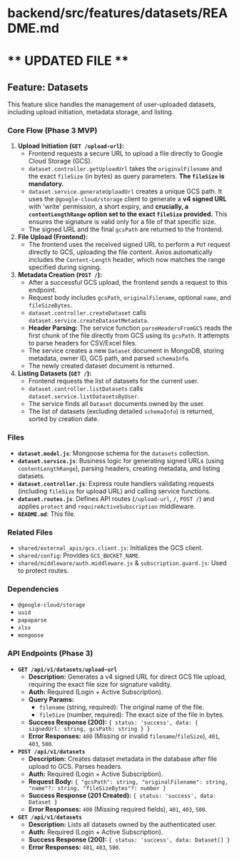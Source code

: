 # backend/src/features/datasets/README.md
# ** UPDATED FILE **

## Feature: Datasets

This feature slice handles the management of user-uploaded datasets, including upload initiation, metadata storage, and listing.

### Core Flow (Phase 3 MVP)

1.  **Upload Initiation (`GET /upload-url`):**
    *   Frontend requests a secure URL to upload a file directly to Google Cloud Storage (GCS).
    *   `dataset.controller.getUploadUrl` takes the `originalFilename` and the exact `fileSize` (in bytes) as query parameters. **The `fileSize` is mandatory.**
    *   `dataset.service.generateUploadUrl` creates a unique GCS path. It uses the `@google-cloud/storage` client to generate a **v4 signed URL** with 'write' permission, a short expiry, and **crucially, a `contentLengthRange` option set to the exact `fileSize` provided.** This ensures the signature is valid only for a file of that specific size.
    *   The signed URL and the final `gcsPath` are returned to the frontend.
2.  **File Upload (Frontend):**
    *   The frontend uses the received signed URL to perform a `PUT` request directly to GCS, uploading the file content. Axios automatically includes the `Content-Length` header, which now matches the range specified during signing.
3.  **Metadata Creation (`POST /`):**
    *   After a successful GCS upload, the frontend sends a request to this endpoint.
    *   Request body includes `gcsPath`, `originalFilename`, optional `name`, and `fileSizeBytes`.
    *   `dataset.controller.createDataset` calls `dataset.service.createDatasetMetadata`.
    *   **Header Parsing:** The service function `parseHeadersFromGCS` reads the first chunk of the file directly from GCS using its `gcsPath`. It attempts to parse headers for CSV/Excel files.
    *   The service creates a new `Dataset` document in MongoDB, storing metadata, owner ID, GCS path, and parsed `schemaInfo`.
    *   The newly created dataset document is returned.
4.  **Listing Datasets (`GET /`):**
    *   Frontend requests the list of datasets for the current user.
    *   `dataset.controller.listDatasets` calls `dataset.service.listDatasetsByUser`.
    *   The service finds all `Dataset` documents owned by the user.
    *   The list of datasets (excluding detailed `schemaInfo`) is returned, sorted by creation date.

### Files

*   **`dataset.model.js`**: Mongoose schema for the `datasets` collection.
*   **`dataset.service.js`**: Business logic for generating signed URLs (using `contentLengthRange`), parsing headers, creating metadata, and listing datasets.
*   **`dataset.controller.js`**: Express route handlers validating requests (including `fileSize` for upload URL) and calling service functions.
*   **`dataset.routes.js`**: Defines API routes (`/upload-url`, `/`, `POST /`) and applies `protect` and `requireActiveSubscription` middleware.
*   **`README.md`**: This file.

### Related Files

*   `shared/external_apis/gcs.client.js`: Initializes the GCS client.
*   `shared/config`: Provides `GCS_BUCKET_NAME`.
*   `shared/middleware/auth.middleware.js` & `subscription.guard.js`: Used to protect routes.

### Dependencies

*   `@google-cloud/storage`
*   `uuid`
*   `papaparse`
*   `xlsx`
*   `mongoose`

### API Endpoints (Phase 3)

*   **`GET /api/v1/datasets/upload-url`**
    *   **Description:** Generates a v4 signed URL for direct GCS file upload, requiring the exact file size for signature validity.
    *   **Auth:** Required (Login + Active Subscription).
    *   **Query Params:**
        *   `filename` (string, required): The original name of the file.
        *   `fileSize` (number, required): The exact size of the file in bytes.
    *   **Success Response (200):** `{ status: 'success', data: { signedUrl: string, gcsPath: string } }`
    *   **Error Responses:** `400` (Missing or invalid `filename`/`fileSize`), `401`, `403`, `500`.
*   **`POST /api/v1/datasets`**
    *   **Description:** Creates dataset metadata in the database after file upload to GCS. Parses headers.
    *   **Auth:** Required (Login + Active Subscription).
    *   **Request Body:** `{ "gcsPath": string, "originalFilename": string, "name"?: string, "fileSizeBytes"?: number }`
    *   **Success Response (201 Created):** `{ status: 'success', data: Dataset }`
    *   **Error Responses:** `400` (Missing required fields), `401`, `403`, `500`.
*   **`GET /api/v1/datasets`**
    *   **Description:** Lists all datasets owned by the authenticated user.
    *   **Auth:** Required (Login + Active Subscription).
    *   **Success Response (200):** `{ status: 'success', data: Dataset[] }`
    *   **Error Responses:** `401`, `403`, `500`.